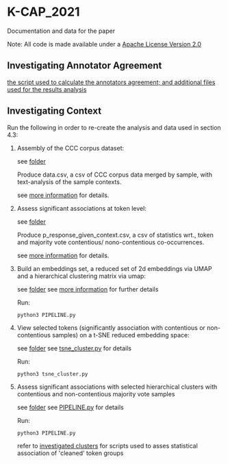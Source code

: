 # K-CAP\_2021

Documentation and data for the paper

Note: All code is made available under a [Apache License Version 2.0](http://www.apache.org/licenses/LICENSE-2.0.txt)

## Investigating Annotator Agreement

[the script used to calculate the annotators agreement; and additional files used for the results analysis](agreement/)

## Investigating Context

Run the following in order to re-create the analysis and data used in section 4.3:

1. Assembly of the CCC corpus dataset:

    see [folder](0_build_ccc_data/)

    Produce data.csv, a csv of CCC corpus data merged by sample, with text-analysis of the sample contexts.

    see [more information](0_build_ccc_data/readme_build_data.md) for details.

2. Assess significant associations at token level:

    see [folder](1A_assocations_by_context_term/)

    Produce p_response_given_context.csv, a csv of statistics wrt., token and majority vote contentious/ nono-contentious co-occurrences. 

    see [more information](1A_assocations_by_context_term//README.md) for details.

3. Build an embeddings set, a reduced set of 2d embeddings via UMAP and a hierarchical clustering matrix via umap:

    see [folder](2A_KB_embeddings/)
    see [more information](2A_KB_embeddings/PIPELINE.py) for further details

    Run:
    ```
    python3 PIPELINE.py
    ```

4. View selected tokens (significantly association with contentious or non-contentious samples) on a t-SNE reduced embedding space:

    see [folder](2B_cluster_significant_contexts/)
    see [tsne_cluster.py](2B_cluster_significant_contexts/tsne_cluster.py) for details

    Run:
    ```
    python3 tsne_cluster.py
    ```

5. Assess significant associations with selected hierarchical clusters with contentious and non-contentious majority vote samples

    see [folder](2C_associations_by_cluster/)
    see [PIPELINE.py](2C_associations_by_cluster//PIPELINE.py) for details

    Run:
    ```
    python3 PIPELINE.py
    ```

    refer to [investigated clusters](2C_associations_by_cluster/investigated_clusters/) for scripts used to asses statistical association of 'cleaned' token groups
